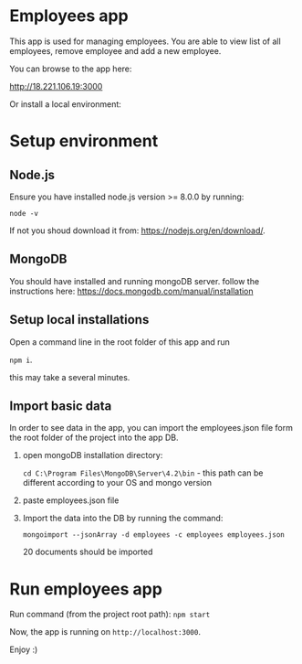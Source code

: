 # Employees app

This app is used for managing employees.
You are able to view list of all employees, remove employee and add a new employee.

You can browse to the app here:

http://18.221.106.19:3000

Or install a local environment:

# Setup environment

## Node.js

Ensure you have installed node.js version >= 8.0.0 by running:

 `node -v`

 If not you shoud download it from: https://nodejs.org/en/download/.

## MongoDB

You should have installed and running mongoDB server.
follow the instructions here:
https://docs.mongodb.com/manual/installation

## Setup local installations

Open a command line in the root folder of this app and run

`npm i`.

this may take a several minutes. 

## Import basic data

In order to see data in the app, you can import the employees.json file form the root folder of the project into the app DB.
1. open mongoDB installation directory:

    `cd C:\Program Files\MongoDB\Server\4.2\bin` - this path can be different according to your OS and mongo version
2. paste employees.json file 
3. Import the data into the DB by running the command:

    `mongoimport --jsonArray -d employees -c employees employees.json`
    
    20 documents should be imported

# Run employees app

Run command (from the project root path):
`npm start`

Now, the app is running on `http://localhost:3000`.

Enjoy :)
 
